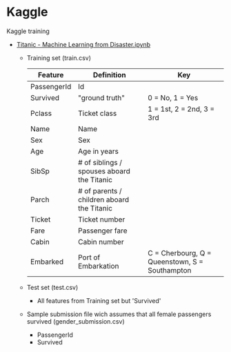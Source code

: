 # Kaggle
Kaggle training
* [Titanic - Machine Learning from Disaster.ipynb](https://github.com/JonatasFontele/Kaggle/tree/main/Titanic)
  * Training set (train.csv)

    | Feature | Definition | Key |
    | ------------------- | ------------------- | ------------------- |
    | PassengerId | Id |  |
    | Survived | "ground truth" | 0 = No, 1 = Yes |
    | Pclass | Ticket class | 1 = 1st, 2 = 2nd, 3 = 3rd |
    | Name | Name | |
    | Sex | Sex | |
    | Age | Age in years | |
    | SibSp | # of siblings / spouses aboard the Titanic| |
    | Parch | # of parents / children aboard the Titanic | |
    | Ticket | Ticket number | |
    | Fare | Passenger fare | |
    | Cabin | Cabin number | |
    | Embarked | Port of Embarkation | C = Cherbourg, Q = Queenstown, S = Southampton|

  * Test set (test.csv)
    * All features from Training set but 'Survived'
  * Sample submission file wich assumes that all female passengers survived (gender_submission.csv)
    * PassengerId
    * Survived
